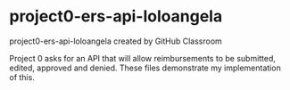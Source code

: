 # project0-ers-api-loloangela
project0-ers-api-loloangela created by GitHub Classroom

Project 0 asks for an API that will allow reimbursements to be submitted, edited, approved and denied.
These files demonstrate my implementation of this.
